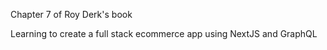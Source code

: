 Chapter 7 of Roy Derk's book

Learning to create a full stack ecommerce app using NextJS and GraphQL
